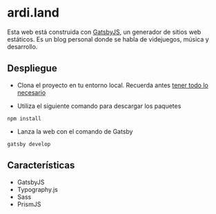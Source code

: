 # ardi.land

Esta web está construida con [GatsbyJS](https://gatsbyjs.org), un generador de sitios web estáticos. Es un blog personal donde se habla de videjuegos, música y desarrollo.

## Despliegue

- Clona el proyecto en tu entorno local. Recuerda antes [tener todo lo necesario](https://www.gatsbyjs.org/tutorial/part-zero/)

- Utiliza el siguiente comando para descargar los paquetes

```
npm install
```

- Lanza la web con el comando de Gatsby

```
gatsby develop
```

## Características

- GatsbyJS
- Typography.js
- Sass
- PrismJS
